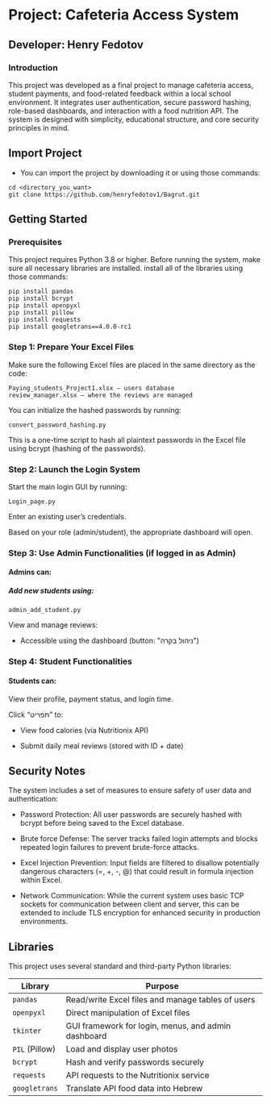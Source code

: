 # Project: Cafeteria Access System

## Developer: Henry Fedotov

### Introduction

This project was developed as a final project to manage cafeteria access, student payments, and food-related feedback within a local school environment. It integrates user authentication, secure password hashing, role-based dashboards, and interaction with a food nutrition API. The system is designed with simplicity, educational structure, and core security principles in mind.

## Import Project

- You can import the project by downloading it or using those commands:
```
cd <directory_you_want>
git clone https://github.com/henryfedotov1/Bagrut.git
```

## Getting Started

### Prerequisites

This project requires Python 3.8 or higher. Before running the system, make sure all necessary libraries are installed. 
install all of the libraries using those commands: 
```
pip install pandas
pip install bcrypt
pip install openpyxl
pip install pillow
pip install requests
pip install googletrans==4.0.0-rc1
```

### Step 1: Prepare Your Excel Files

Make sure the following Excel files are placed in the same directory as the code:

```
Paying_students_Project1.xlsx — users database
review_manager.xlsx — where the reviews are managed
```

You can initialize the hashed passwords by running:
```
convert_password_hashing.py
```
This is a one-time script to hash all plaintext passwords in the Excel file using bcrypt (hashing of the passwords).

### Step 2: Launch the Login System

Start the main login GUI by running:
```
Login_page.py
```
Enter an existing user’s credentials.

Based on your role (admin/student), the appropriate dashboard will open.

### Step 3: Use Admin Functionalities (if logged in as Admin)

#### Admins can:

##### Add new students using:
```
admin_add_student.py
```
View and manage reviews:
- Accessible using the dashboard (button: "ניהול בקרה")

### Step 4: Student Functionalities

#### Students can:

View their profile, payment status, and login time.

Click “תפריט” to:

- View food calories (via Nutritionix API)

- Submit daily meal reviews (stored with ID + date)

## Security Notes

The system includes a set of measures to ensure safety of user data and authentication:

- Password Protection: All user passwords are securely hashed with bcrypt before being saved to the Excel database.

- Brute force Defense: The server tracks failed login attempts and blocks repeated login failures to prevent brute-force attacks.

- Excel Injection Prevention: Input fields are filtered to disallow potentially dangerous characters (=, +, -, @) that could result in formula injection within Excel.

- Network Communication: While the current system uses basic TCP sockets for communication between client and server, this can be extended to include TLS encryption for enhanced security in production environments.

## Libraries

This project uses several standard and third-party Python libraries:

| Library        | Purpose                                                 |
|----------------|---------------------------------------------------------|
| `pandas`       | Read/write Excel files and manage tables of users       |
| `openpyxl`     | Direct manipulation of Excel files                      |
| `tkinter`      | GUI framework for login, menus, and admin dashboard     |
| `PIL` (Pillow) | Load and display user photos                            |
| `bcrypt`       | Hash and verify passwords securely                      |
| `requests`     | API requests to the Nutritionix service                 |
| `googletrans`  | Translate API food data into Hebrew                     |
